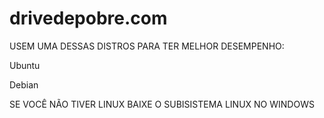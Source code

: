 # drivedepobre.com


USEM UMA DESSAS DISTROS PARA TER MELHOR DESEMPENHO:

Ubuntu

Debian

SE VOCÊ NÃO TIVER LINUX BAIXE O SUBISISTEMA LINUX NO WINDOWS
